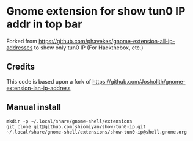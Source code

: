 # Gnome extension for show tun0 IP addr in top bar

Forked from <https://github.com/phavekes/gnome-extension-all-ip-addresses> to show only tun0 IP (For Hackthebox, etc.)

## Credits
This code is based upon a fork of https://github.com/Josholith/gnome-extension-lan-ip-address

<!-- Added from @shiomiyan -->
## Manual install

```shell
mkdir -p ~/.local/share/gnome-shell/extensions
git clone git@github.com:shiomiyan/show-tun0-ip.git ~/.local/share/gnome-shell/extensions/show-tun0-ip@shell.gnome.org
```
